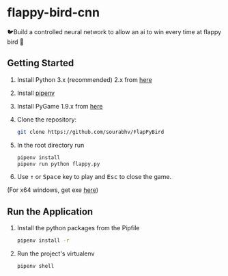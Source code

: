 # flappy-bird-cnn

🐦Build a controlled neural network to allow an ai to win every time at flappy bird 🐤

## Getting Started

1. Install Python 3.x (recommended) 2.x from [here](https://www.python.org/download/releases/)

2. Install [pipenv](https://pipenv.readthedocs.io/en/latest/)

3. Install PyGame 1.9.x from [here](http://www.pygame.org/download.shtml)

4. Clone the repository:

    ```bash
    git clone https://github.com/sourabhv/FlapPyBird
    ```

5. In the root directory run

    ```bash
    pipenv install
    pipenv run python flappy.py
    ```

6. Use <kbd>&uarr;</kbd> or <kbd>Space</kbd> key to play and <kbd>Esc</kbd> to close the game.

(For x64 windows, get exe [here](http://www.lfd.uci.edu/~gohlke/pythonlibs/#pygame))

## Run the Application

1. Install the python packages from the Pipfile

    ```bash
    pipenv install -r
    ```

2. Run the project's virtualenv

    ```bash
    pipenv shell
    ```
